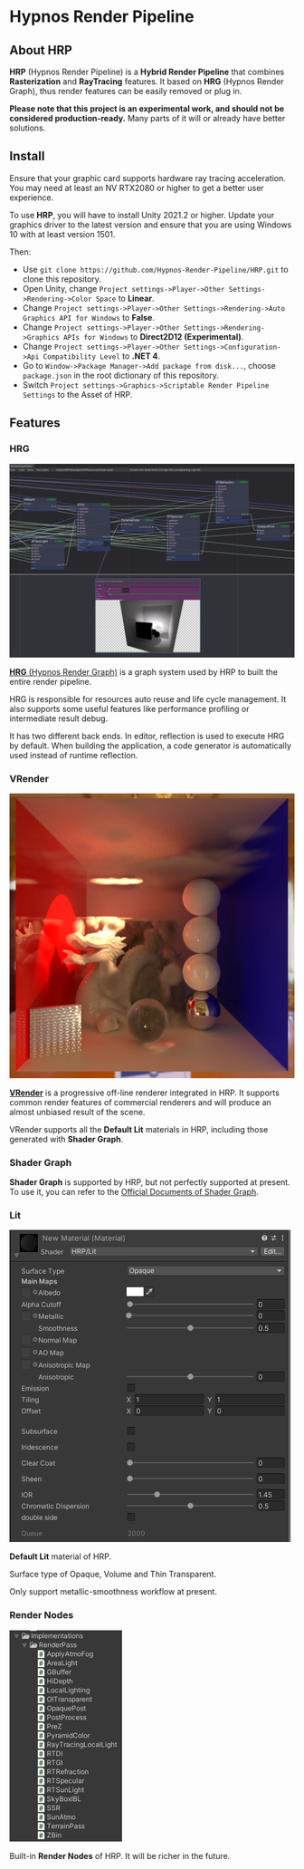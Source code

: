 # Hypnos Render Pipeline

## About HRP

**HRP** (Hypnos Render Pipeline) is a **Hybrid Render Pipeline** that combines **Rasterization** and **RayTracing** features. It based on **HRG** (Hypnos Render Graph), thus render features can be easily removed or plug in.

**Please note that this project is an experimental work, and should not be considered production-ready.** Many parts of it will or already have better solutions.

## Install

Ensure that your graphic card supports hardware ray tracing acceleration. You may need at least an NV RTX2080 or higher to get a better user experience.

To use **HRP**, you will have to install Unity 2021.2 or higher. Update your graphics driver to the latest version and ensure that you are using Windows 10 with at least version 1501.

Then:

* Use ```git clone https://github.com/Hypnos-Render-Pipeline/HRP.git``` to clone this repository.
* Open Unity, change ```Project settings->Player->Other Settings->Rendering->Color Space``` to **Linear**.
* Change ```Project settings->Player->Other Settings->Rendering->Auto Graphics API for Windows``` to **False**.
* Change ```Project settings->Player->Other Settings->Rendering->Graphics APIs for Windows``` to **Direct2D12 (Experimental)**.
* Change ```Project settings->Player->Other Settings->Configuration->Api Compatibility Level``` to **.NET 4**.
* Go to ```Window->Package Manager->Add package from disk...```,  choose ```package.json``` in the root dictionary of this repository.
* Switch ```Project settings->Graphics->Scriptable Render Pipeline Settings``` to the Asset of HRP.

## Features

### HRG

![pic0](./Doc/Pics/pic0.PNG)

[**HRG** (Hypnos Render Graph)](./Doc/HRG.md) is a graph system used by HRP to built the entire render pipeline.

HRG is responsible for resources auto reuse and life cycle management. It also supports some useful features like performance profiling or intermediate result debug.

It has two different back ends. In editor, reflection is used to execute HRG by default. When building the application, a code generator is automatically used instead of runtime reflection.

### VRender

![pic4](./Doc/Pics/pic4.PNG)

[**VRender**](./Doc/VRender.md) is a progressive off-line renderer integrated in HRP. It supports common render features of commercial renderers and will produce an almost unbiased result of the scene.

VRender supports all the **Default Lit** materials in HRP, including those generated with **Shader Graph**.

### Shader Graph

**Shader Graph** is supported by HRP, but not perfectly supported at present. To use it, you can refer to the [Official Documents of Shader Graph](https://unity.com/shader-graph).

### Lit

![pic8](./Doc/Pics/pic8.PNG)

**Default Lit** material of HRP.

Surface type of Opaque, Volume and Thin Transparent. 

Only support metallic-smoothness workflow at present.

### Render Nodes

![pic8](./Doc/Pics/pic9.PNG)

Built-in **Render Nodes** of HRP. It will be richer in the future.